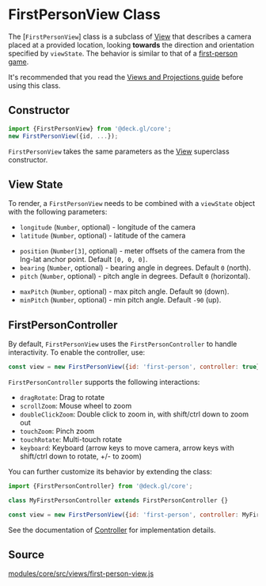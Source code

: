 # FirstPersonView Class

The [`FirstPersonView`] class is a subclass of [View](/docs/api-reference/viewport.md) that describes a camera placed at a provided location, looking **towards** the direction and orientation specified by `viewState`. The behavior is similar to that of a [first-person game](https://en.wikipedia.org/wiki/First-person_(gaming)).

It's recommended that you read the [Views and Projections guide](/docs/developer-guide/views.md) before using this class.


## Constructor

```js
import {FirstPersonView} from '@deck.gl/core';
new FirstPersonView({id, ...});
```

`FirstPersonView` takes the same parameters as the [View](/docs/api-reference/view.md) superclass constructor.


## View State

To render, a `FirstPersonView` needs to be combined with a `viewState` object with the following parameters:

- `longitude` (`Number`, optional) - longitude of the camera
- `latitude` (`Number`, optional) - latitude of the camera
* `position` (`Number[3]`, optional) - meter offsets of the camera from the lng-lat anchor point. Default `[0, 0, 0]`.
* `bearing` (`Number`, optional) - bearing angle in degrees. Default `0` (north).
* `pitch` (`Number`, optional) - pitch angle in degrees. Default `0` (horizontal).
- `maxPitch` (`Number`, optional) - max pitch angle. Default `90` (down).
- `minPitch` (`Number`, optional) - min pitch angle. Default `-90` (up).


## FirstPersonController

By default, `FirstPersonView` uses the `FirstPersonController` to handle interactivity. To enable the controller, use:

```js
const view = new FirstPersonView({id: 'first-person', controller: true});
```

`FirstPersonController` supports the following interactions:

- `dragRotate`: Drag to rotate
- `scrollZoom`: Mouse wheel to zoom
- `doubleClickZoom`: Double click to zoom in, with shift/ctrl down to zoom out
- `touchZoom`: Pinch zoom
- `touchRotate`: Multi-touch rotate
- `keyboard`: Keyboard (arrow keys to move camera, arrow keys with shift/ctrl down to rotate, +/- to zoom)

You can further customize its behavior by extending the class:

```js
import {FirstPersonController} from '@deck.gl/core';

class MyFirstPersonController extends FirstPersonController {}

const view = new FirstPersonView({id: 'first-person', controller: MyFirstPersonController});
```

See the documentation of [Controller](/docs/api-reference/controller.md) for implementation details.


## Source

[modules/core/src/views/first-person-view.js](https://github.com/uber/deck.gl/tree/8.1-release/modules/core/src/views/first-person-view.js)
